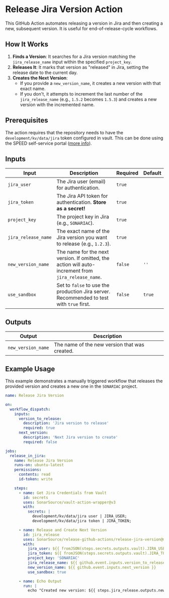 # Release Jira Version Action

This GitHub Action automates releasing a version in Jira and then creating a new, subsequent version. It is useful for end-of-release-cycle workflows.

## How It Works

1.  **Finds a Version**: It searches for a Jira version matching the `jira_release_name` input within the specified `project_key`.
2.  **Releases It**: It marks that version as "released" in Jira, setting the release date to the current day.
3.  **Creates the Next Version**:
    * If you provide a `new_version_name`, it creates a new version with that exact name.
    * If you don't, it attempts to increment the last number of the `jira_release_name` (e.g., `1.5.2` becomes `1.5.3`) and creates a new version with the incremented name.

## Prerequisites

The action requires that the repository needs to have the `development/kv/data/jira` token configured in vault.
This can be done using the SPEED self-service portal ([more info](https://xtranet-sonarsource.atlassian.net/wiki/spaces/Platform/pages/3553787989/Manage+Vault+Policy+-+SPEED)).

## Inputs

| Input               | Description                                                                                         | Required | Default |
|---------------------|-----------------------------------------------------------------------------------------------------|----------|---------|
| `jira_user`         | The Jira user (email) for authentication.                                                           | `true`   |         |
| `jira_token`        | The Jira API token for authentication. **Store as a secret!**                                       | `true`   |         |
| `project_key`       | The project key in Jira (e.g., `SONARIAC`).                                                         | `true`   |         |
| `jira_release_name` | The exact name of the Jira version you want to release (e.g., `1.2.3`).                             | `true`   |         |
| `new_version_name`  | The name for the next version. If omitted, the action will auto-increment from `jira_release_name`. | `false`  | `''`    |
| `use_sandbox`       | Set to `false` to use the production Jira server. Recommended to test with `true` first.            | `false`  | `true`  |

## Outputs

| Output             | Description                                   |
|--------------------|-----------------------------------------------|
| `new_version_name` | The name of the new version that was created. |

## Example Usage

This example demonstrates a manually triggered workflow that releases the provided version and creates a new one in the `SONARIAC` project.

```yaml
name: Release Jira Version

on:
  workflow_dispatch:
    inputs:
      version_to_release:
        description: 'Jira version to release'
        required: true
      next_version:
        description: 'Next Jira version to create'
        required: false

jobs:
  release_in_jira:
    name: Release Jira Version
    runs-on: ubuntu-latest
    permissions:
      contents: read
      id-token: write

    steps:
      - name: Get Jira Credentials from Vault
        id: secrets
        uses: SonarSource/vault-action-wrapper@v3
        with:
          secrets: |
            development/kv/data/jira user | JIRA_USER;
            development/kv/data/jira token | JIRA_TOKEN;

      - name: Release and Create Next Version
        id: jira_release
        uses: SonarSource/release-github-actions/release-jira-version@master
        with:
          jira_user: ${{ fromJSON(steps.secrets.outputs.vault).JIRA_USER }}
          jira_token: ${{ fromJSON(steps.secrets.outputs.vault).JIRA_TOKEN }}
          project_key: 'SONARIAC'
          jira_release_name: ${{ github.event.inputs.version_to_release }}
          new_version_name: ${{ github.event.inputs.next_version }}
          use_sandbox: true

      - name: Echo Output
        run: |
          echo "Created new version: ${{ steps.jira_release.outputs.new_version_name }}"
